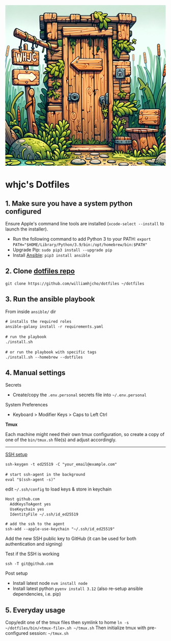 ![logo](./files/logo.png "Logo")

# whjc's Dotfiles

## 1. Make sure you have a system python configured

Ensure Apple's command line tools are installed (`xcode-select --install` to launch the installer).

- Run the following command to add Python 3 to your PATH: `export PATH="$HOME/Library/Python/3.9/bin:/opt/homebrew/bin:$PATH"`
- Upgrade Pip: `sudo pip3 install --upgrade pip`
- Install [Ansible][ansible-install]: `pip3 install ansible`

## 2. Clone [dotfiles repo][dotfiles-repo]

```shell
git clone https://github.com/williamhjcho/dotfiles ~/dotfiles
```

## 3. Run the ansible playbook

From inside `ansible/` dir

```shell
# installs the required roles
ansible-galaxy install -r requirements.yaml

# run the playbook
./install.sh

# or run the playbook with specific tags
./install.sh --homebrew --dotfiles
```

## 4. Manual settings

Secrets

- Create/copy the `.env.personal` secrets file into `~/.env.personal`

System Preferences

- Keyboard > Modifier Keys > Caps to Left Ctrl

**Tmux**

Each machine might need their own tmux configuration, so create a copy of one of the `bin/tmux.sh` file(s) and adjust accordingly.

---

[SSH setup][ssh-setup]

```shell
ssh-keygen -t ed25519 -C "your_email@example.com"

# start ssh-agent in the background
eval "$(ssh-agent -s)"
````

edit `~/.ssh/config` to load keys & store in keychain

```
Host github.com
  AddKeysToAgent yes
  UseKeychain yes
  IdentityFile ~/.ssh/id_ed25519
```

```shell
# add the ssh to the agent
ssh-add --apple-use-keychain "~/.ssh/id_ed25519"
```

Add the new SSH public key to GitHub (it can be used for both authentication and signing)

Test if the SSH is working

```shell
ssh -T git@github.com
```

Post setup

- Install latest node `nvm install node`
- Install latest python `pyenv install 3.12` (also re-setup ansible dependencies, i.e. pip)

## 5. Everyday usage

Copy/edit one of the tmux files then symlink to home `ln -s ~/dotfiles/bin/<tmux-file>.sh ~/tmux.sh`
Then initialize tmux with pre-configured session: `~/tmux.sh`

[ansible-install]: https://docs.ansible.com/ansible/latest/installation_guide/intro_installation.html
[dotfiles-repo]: https://github.com/williamhjcho/dotfiles
[ssh-setup]: https://docs.github.com/en/authentication/connecting-to-github-with-ssh/generating-a-new-ssh-key-and-adding-it-to-the-ssh-agent
